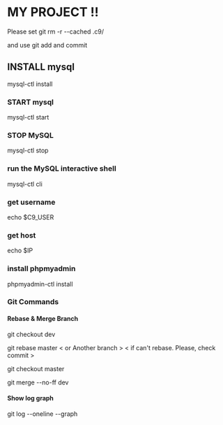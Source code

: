 # MY PROJECT !!

Please set
git rm -r --cached .c9/

and use git add and commit

## INSTALL mysql

mysql-ctl install
### START mysql
mysql-ctl start
### STOP MySQL
mysql-ctl stop
### run the MySQL interactive shell
mysql-ctl cli
### get username
echo $C9_USER
### get host
echo $IP
### install phpmyadmin
phpmyadmin-ctl install
### Git Commands

#### Rebase & Merge Branch
git checkout dev

git rebase master < or Another branch > < if can't rebase. Please, check commit >

git checkout master

git merge --no-ff dev 


#### Show log graph
git log --oneline --graph
